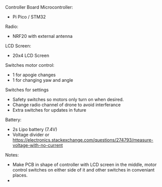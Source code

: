Controller Board
Microcontroller:
- Pi Pico / STM32

Radio:
- NRF20 with external antenna

LCD Screen:
- 20x4 LCD Screen 

Switches motor control:
- 1 for apogie changes 
- 1 for changing yaw and angle

Switches for settings
- Safety switches so motors only turn on when desired.
- Change radio channel of drone to avoid interferance
- Extra switches for updates in future

Battery:
- 2s Lipo battery (7.4V)
- Voltage divider or https://electronics.stackexchange.com/questions/274793/measure-voltage-with-no-current

Notes:
- Make PCB in shape of controller with LCD screen in the middle, motor control switches 
on either side of it and other switches in conveniant places.
- 